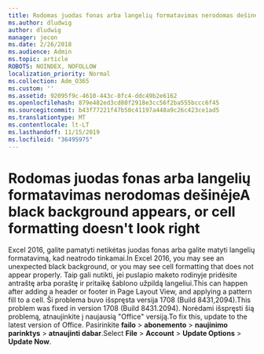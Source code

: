 ```yaml
---
title: Rodomas juodas fonas arba langelių formatavimas nerodomas dešinėje
ms.author: dludwig
author: dludwig
manager: jecon
ms.date: 2/26/2018
ms.audience: Admin
ms.topic: article
ROBOTS: NOINDEX, NOFOLLOW
localization_priority: Normal
ms.collection: Adm_O365
ms.custom: ''
ms.assetid: 92095f9c-4610-443c-8fc4-ddc49b2e6162
ms.openlocfilehash: 879e482ed3cd80f2918e3cc56f2ba555bccc6f45
ms.sourcegitcommit: b43f77221f47b50c41197a448a9c26c423ce1ad5
ms.translationtype: MT
ms.contentlocale: lt-LT
ms.lasthandoff: 11/15/2019
ms.locfileid: "36495975"
---
```

# <a name="a-black-background-appears-or-cell-formatting-doesnt-look-right"></a><span data-ttu-id="82afe-102">Rodomas juodas fonas arba langelių formatavimas nerodomas dešinėje</span><span class="sxs-lookup"><span data-stu-id="82afe-102">A black background appears, or cell formatting doesn't look right</span></span>

<span data-ttu-id="82afe-103">Excel 2016, galite pamatyti netikėtas juodas fonas arba galite matyti langelių formatavimą, kad neatrodo tinkamai.</span><span class="sxs-lookup"><span data-stu-id="82afe-103">In Excel 2016, you may see an unexpected black background, or you may see cell formatting that does not appear properly.</span></span> <span data-ttu-id="82afe-104">Taip gali nutikti, jei puslapio maketo rodinyje pridėsite antraštę arba poraštę ir pritaikę šablono užpildą langeliui.</span><span class="sxs-lookup"><span data-stu-id="82afe-104">This can happen after adding a header or footer in Page Layout View, and applying a pattern fill to a cell.</span></span> <span data-ttu-id="82afe-105">Ši problema buvo išspręsta versija 1708 (Build 8431,2094).</span><span class="sxs-lookup"><span data-stu-id="82afe-105">This problem was fixed in version 1708 (Build 8431.2094).</span></span> <span data-ttu-id="82afe-106">Norėdami išspręsti šią problemą, atnaujinkite į naujausią "Office" versiją.</span><span class="sxs-lookup"><span data-stu-id="82afe-106">To fix this, update to the latest version of Office.</span></span> <span data-ttu-id="82afe-107">Pasirinkite **failo** \> **abonemento** \> **naujinimo parinktys** \> **atnaujinti dabar**.</span><span class="sxs-lookup"><span data-stu-id="82afe-107">Select **File** \> **Account** \> **Update Options** \> **Update Now**.</span></span>
  

